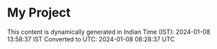 # My Project

This content is dynamically generated in Indian Time (IST): 2024-01-08 13:58:37 IST
Converted to UTC: 2024-01-08 08:28:37 UTC
